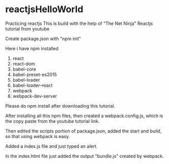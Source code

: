 # reactjsHelloWorld
Practicing reactjs
This is build with the help of "The Net Ninja" Reactjs tutorial from youtube

Create package.json with "npm init"

Here i have npm installed
1. react
2. react-dom
3. babel-core
4. babel-preset-es2015
5. babel-loader
6. babel-loader-react
7. webpack
8. webpack-dev-server

Please do npm install after downloading this tutorial.

After installing all this npm files, then created a webpack.config.js, which is the copy paste from the youtube tutorial link.

Then edited the scripts portion of package.json, added the start and build, so that using webpack is easy.

Added a index.js file and just typed an alert.

In the index.html file just added the output "bundle.js" created by webpack.
